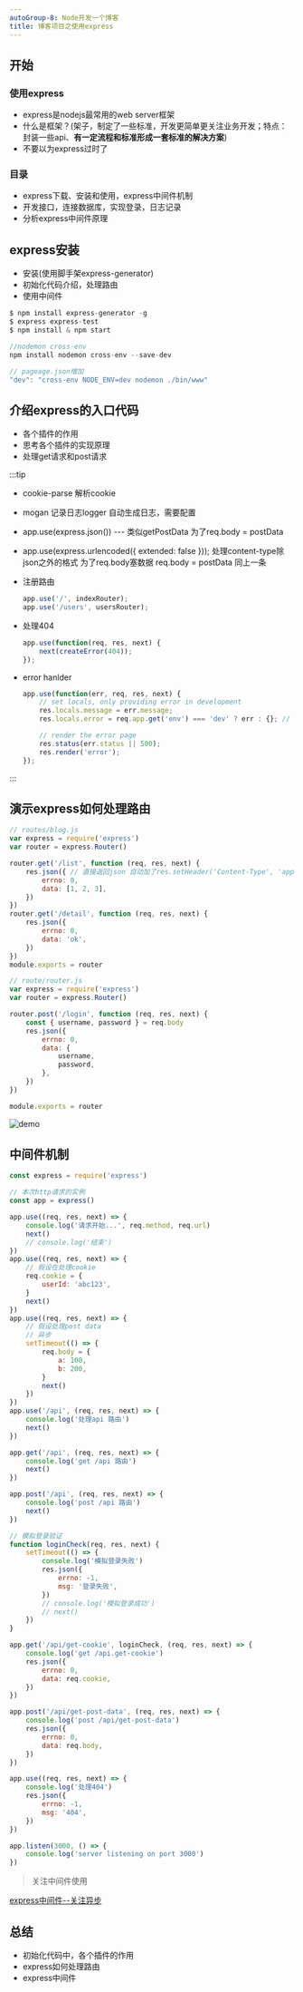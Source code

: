 ```yaml
---
autoGroup-8: Node开发一个博客
title: 博客项目之使用express
---
```

## 开始
### 使用express
- express是nodejs最常用的web server框架
- 什么是框架？(架子，制定了一些标准，开发更简单更关注业务开发；特点：封装一些api、**有一定流程和标准形成一套标准的解决方案**)
- 不要以为express过时了

### 目录
- express下载、安装和使用，express中间件机制
- 开发接口，连接数据库，实现登录，日志记录
- 分析express中间件原理

## express安装
- 安装(使用脚手架express-generator)
- 初始化代码介绍，处理路由
- 使用中间件

```js
$ npm install express-generator -g
$ express express-test
$ npm install & npm start

//nodemon cross-env
npm install nodemon cross-env --save-dev 

// pageage.json增加
"dev": "cross-env NODE_ENV=dev nodemon ./bin/www"
```
## 介绍express的入口代码
- 各个插件的作用
- 思考各个插件的实现原理
- 处理get请求和post请求

:::tip
- cookie-parse 解析cookie 
- mogan 记录日志logger 自动生成日志，需要配置
- app.use(express.json())  --- 类似getPostData  为了req.body = postData
- app.use(express.urlencoded({ extended: false }));  处理content-type除json之外的格式 为了req.body塞数据 req.body = postData 同上一条
- 注册路由

	```js
	app.use('/', indexRouter);
	app.use('/users', usersRouter);
	```
- 处理404

	```js
	app.use(function(req, res, next) {
		next(createError(404));
	});
	```
- error hanlder

	```js
	app.use(function(err, req, res, next) {
		// set locals, only providing error in development
		res.locals.message = err.message;
		res.locals.error = req.app.get('env') === 'dev' ? err : {}; // 修改为自己的dev环境

		// render the error page
		res.status(err.status || 500);
		res.render('error');
	});
	```
:::

## 演示express如何处理路由
```js
// routes/blog.js
var express = require('express')
var router = express.Router()

router.get('/list', function (req, res, next) {
	res.json({ // 直接返回json 自动加了res.setHeader('Content-Type', 'application/json')
		errno: 0,
		data: [1, 2, 3],
	})
})
router.get('/detail', function (req, res, next) {
	res.json({
		errno: 0,
		data: 'ok',
	})
})
module.exports = router

// route/router.js
var express = require('express')
var router = express.Router()

router.post('/login', function (req, res, next) {
	const { username, password } = req.body
	res.json({
		errno: 0,
		data: {
			username,
			password,
		},
	})
})

module.exports = router
```
![demo](./images/13.png)

## 中间件机制
```js
const express = require('express')

// 本次http请求的实例
const app = express()

app.use((req, res, next) => {
	console.log('请求开始...', req.method, req.url)
	next()
	// console.log('结束')
})
app.use((req, res, next) => {
	// 假设在处理cookie
	req.cookie = {
		userId: 'abc123',
	}
	next()
})
app.use((req, res, next) => {
	// 假设处理post data
	// 异步
	setTimeout(() => {
		req.body = {
			a: 100,
			b: 200,
		}
		next()
	})
})
app.use('/api', (req, res, next) => {
	console.log('处理api 路由')
	next()
})

app.get('/api', (req, res, next) => {
	console.log('get /api 路由')
	next()
})

app.post('/api', (req, res, next) => {
	console.log('post /api 路由')
	next()
})

// 模拟登录验证
function loginCheck(req, res, next) {
	setTimeout(() => {
		console.log('模拟登录失败')
		res.json({
			errno: -1,
			msg: '登录失败',
		})
		// console.log('模拟登录成功')
		// next()
	})
}

app.get('/api/get-cookie', loginCheck, (req, res, next) => {
	console.log('get /api.get-cookie')
	res.json({
		errno: 0,
		data: req.cookie,
	})
})

app.post('/api/get-post-data', (req, res, next) => {
	console.log('post /api/get-post-data')
	res.json({
		errno: 0,
		data: req.body,
	})
})

app.use((req, res, next) => {
	console.log('处理404')
	res.json({
		errno: -1,
		msg: '404',
	})
})

app.listen(3000, () => {
	console.log('server listening on port 3000')
})
```
> 关注中间件使用

[express中间件--关注异步](/back-end/Node/frame-compose.html#express中间件)

## 总结
- 初始化代码中，各个插件的作用
- express如何处理路由
- express中间件